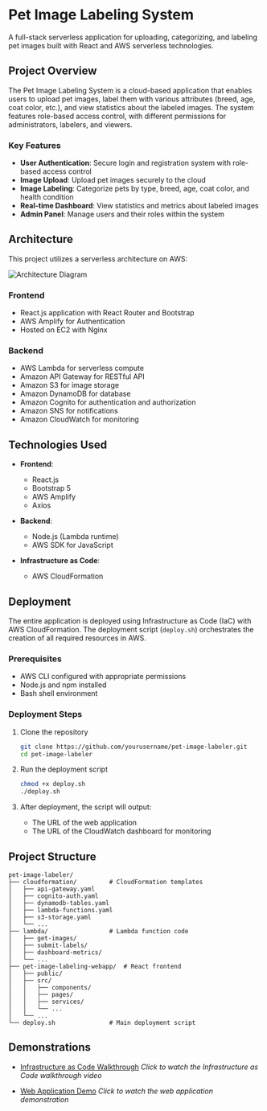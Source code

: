 # Pet Image Labeling System

A full-stack serverless application for uploading, categorizing, and labeling pet images built with React and AWS serverless technologies.

## Project Overview

The Pet Image Labeling System is a cloud-based application that enables users to upload pet images, label them with various attributes (breed, age, coat color, etc.), and view statistics about the labeled images. The system features role-based access control, with different permissions for administrators, labelers, and viewers.

### Key Features

- **User Authentication**: Secure login and registration system with role-based access control
- **Image Upload**: Upload pet images securely to the cloud
- **Image Labeling**: Categorize pets by type, breed, age, coat color, and health condition
- **Real-time Dashboard**: View statistics and metrics about labeled images
- **Admin Panel**: Manage users and their roles within the system

## Architecture

This project utilizes a serverless architecture on AWS:

![Architecture Diagram](./images/architecture.png)

### Frontend
- React.js application with React Router and Bootstrap
- AWS Amplify for Authentication
- Hosted on EC2 with Nginx

### Backend
- AWS Lambda for serverless compute
- Amazon API Gateway for RESTful API
- Amazon S3 for image storage
- Amazon DynamoDB for database
- Amazon Cognito for authentication and authorization
- Amazon SNS for notifications
- Amazon CloudWatch for monitoring

## Technologies Used

- **Frontend**: 
  - React.js
  - Bootstrap 5
  - AWS Amplify
  - Axios

- **Backend**:
  - Node.js (Lambda runtime)
  - AWS SDK for JavaScript

- **Infrastructure as Code**:
  - AWS CloudFormation

## Deployment

The entire application is deployed using Infrastructure as Code (IaC) with AWS CloudFormation. The deployment script (`deploy.sh`) orchestrates the creation of all required resources in AWS.

### Prerequisites

- AWS CLI configured with appropriate permissions
- Node.js and npm installed
- Bash shell environment

### Deployment Steps

1. Clone the repository
   ```bash
   git clone https://github.com/yourusername/pet-image-labeler.git
   cd pet-image-labeler
   ```

2. Run the deployment script
   ```bash
   chmod +x deploy.sh
   ./deploy.sh
   ```

3. After deployment, the script will output:
   - The URL of the web application
   - The URL of the CloudWatch dashboard for monitoring

## Project Structure

```
pet-image-labeler/
├── cloudformation/         # CloudFormation templates
│   ├── api-gateway.yaml
│   ├── cognito-auth.yaml
│   ├── dynamodb-tables.yaml
│   ├── lambda-functions.yaml
│   ├── s3-storage.yaml
│   └── ...
├── lambda/                 # Lambda function code
│   ├── get-images/
│   ├── submit-labels/
│   ├── dashboard-metrics/
│   └── ...
├── pet-image-labeling-webapp/  # React frontend
│   ├── public/
│   ├── src/
│   │   ├── components/
│   │   ├── pages/
│   │   ├── services/
│   │   └── ...
│   └── ...
└── deploy.sh               # Main deployment script
```

## Demonstrations

- [Infrastructure as Code Walkthrough](https://www.canva.com/design/DAGkomhp3jE/mkVwCKVo09HK560z6aEYWQ/watch?utm_content=DAGkomhp3jE&utm_campaign=designshare&utm_medium=link2&utm_source=uniquelinks&utlId=hef4ce3fe3e)
  *Click to watch the Infrastructure as Code walkthrough video*

- [Web Application Demo](https://www.canva.com/design/DAGlRimkHJc/qIKl1hbAiwaA6KEODufkVw/watch?utm_content=DAGlRimkHJc&utm_campaign=designshare&utm_medium=link2&utm_source=uniquelinks&utlId=ha4c35640f1)
  *Click to watch the web application demonstration*



